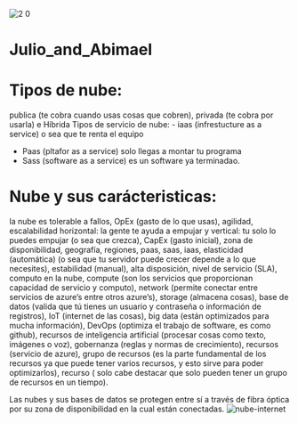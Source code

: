 ![2 0](https://user-images.githubusercontent.com/83742518/117525338-5ff0e280-af87-11eb-9c1a-42093826c504.png)
# Julio_and_Abimael
# Tipos de nube:
publica (te cobra cuando usas cosas que cobren), privada (te cobra por usarla)  e Híbrida
Tipos de servicio de nube: - iaas (infrestucture as a service) o sea que te renta el equipo
-	Paas (pltafor as a service) solo llegas a montar tu programa
-	Sass (software as a service) es un software ya terminadao.
# Nube y sus carácteristicas:
la nube es tolerable a fallos, OpEx (gasto de lo que usas), agilidad, escalabilidad horizontal: la gente te ayuda a empujar y vertical: tu solo lo puedes empujar (o sea que crezca), CapEx (gasto inicial), zona de disponibilidad, geografía, regiones, paas, saas, iaas, elasticidad (automática) (o sea que tu servidor puede crecer depende a lo que necesites),   estabilidad (manual), alta disposición, nivel de servicio (SLA), computo en la nube, compute (son los servicios que proporcionan capacidad de servicio y computo), network (permite conectar entre servicios de azure’s entre otros azure’s), storage (almacena cosas), base de datos (valida que tú tienes un usuario y contraseña o información de registros), IoT (internet de las cosas), big data (están optimizados para mucha información), DevOps (optimiza el trabajo de software, es como github), recursos de inteligencia artificial (procesar cosas como texto, imágenes o voz), gobernanza (reglas y normas de crecimiento), recursos (servicio de azure), grupo de recursos (es la parte fundamental de los recursos ya que puede tener varios recursos, y esto sirve para poder optimizarlos), recurso ( solo cabe destacar que solo pueden tener un grupo de recursos en un tiempo).

Las nubes y sus bases de datos se protegen entre sí a través de fibra óptica por su zona de disponibilidad en la cual están conectadas. 
![nube-internet](https://user-images.githubusercontent.com/83742518/117525375-9b8bac80-af87-11eb-9d53-4eea409b5d83.jpg)

